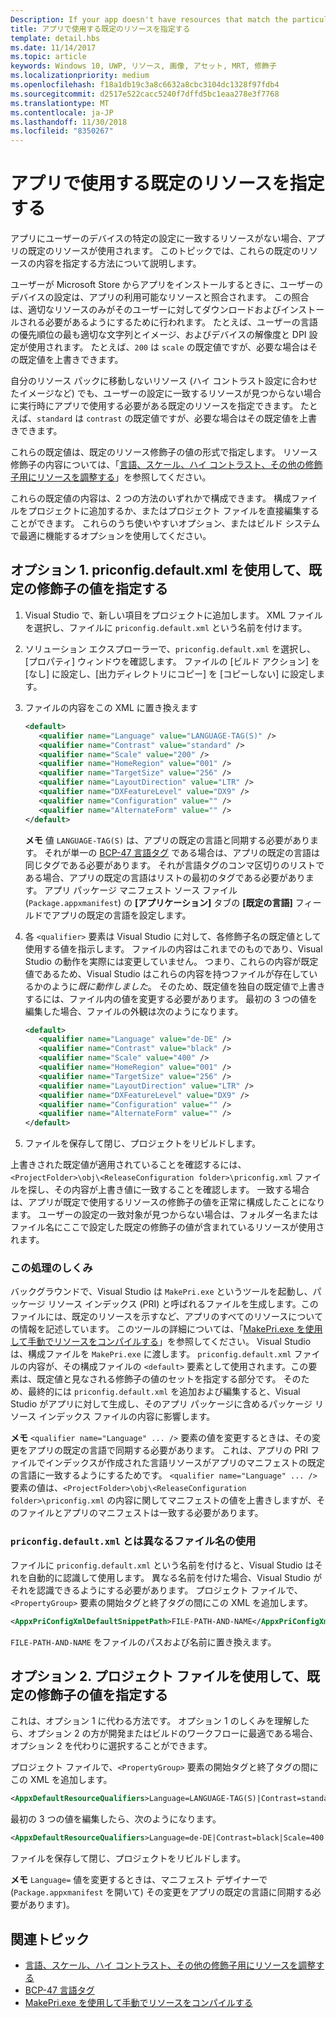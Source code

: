 ```yaml
---
Description: If your app doesn't have resources that match the particular settings of a customer device, then the app's default resources are used. This topic explains how to specify what those default resources are.
title: アプリで使用する既定のリソースを指定する
template: detail.hbs
ms.date: 11/14/2017
ms.topic: article
keywords: Windows 10, UWP, リソース, 画像, アセット, MRT, 修飾子
ms.localizationpriority: medium
ms.openlocfilehash: f18a1db19c3a8c6632a8cbc3104dc1328f97fdb4
ms.sourcegitcommit: d2517e522cacc5240f7dffd5bc1eaa278e3f7768
ms.translationtype: MT
ms.contentlocale: ja-JP
ms.lasthandoff: 11/30/2018
ms.locfileid: "8350267"
---
```

# <a name="specify-the-default-resources-that-your-app-uses"></a>アプリで使用する既定のリソースを指定する

アプリにユーザーのデバイスの特定の設定に一致するリソースがない場合、アプリの既定のリソースが使用されます。 このトピックでは、これらの既定のリソースの内容を指定する方法について説明します。

ユーザーが Microsoft Store からアプリをインストールするときに、ユーザーのデバイスの設定は、アプリの利用可能なリソースと照合されます。 この照合は、適切なリソースのみがそのユーザーに対してダウンロードおよびインストールされる必要があるようにするために行われます。 たとえば、ユーザーの言語の優先順位の最も適切な文字列とイメージ、およびデバイスの解像度と DPI 設定が使用されます。 たとえば、`200` は `scale` の既定値ですが、必要な場合はその既定値を上書きできます。

自分のリソース パックに移動しないリソース (ハイ コントラスト設定に合わせたイメージなど) でも、ユーザーの設定に一致するリソースが見つからない場合に実行時にアプリで使用する必要がある既定のリソースを指定できます。 たとえば、`standard` は `contrast` の既定値ですが、必要な場合はその既定値を上書きできます。

これらの既定値は、既定のリソース修飾子の値の形式で指定します。 リソース修飾子の内容については、「[言語、スケール、ハイ コントラスト、その他の修飾子用にリソースを調整する](tailor-resources-lang-scale-contrast.md)」を参照してください。

これらの既定値の内容は、2 つの方法のいずれかで構成できます。 構成ファイルをプロジェクトに追加するか、またはプロジェクト ファイルを直接編集することができます。 これらのうち使いやすいオプション、またはビルド システムで最適に機能するオプションを使用してください。

## <a name="option-1-use-priconfigdefaultxml-to-specify-default-qualifier-values"></a>オプション 1. priconfig.default.xml を使用して、既定の修飾子の値を指定する

1. Visual Studio で、新しい項目をプロジェクトに追加します。 XML ファイルを選択し、ファイルに `priconfig.default.xml` という名前を付けます。
2. ソリューション エクスプローラーで、`priconfig.default.xml` を選択し、[プロパティ] ウィンドウを確認します。 ファイルの [ビルド アクション] を [なし] に設定し、[出力ディレクトリにコピー] を [コピーしない] に設定します。
3. ファイルの内容をこの XML に置き換えます
   ```xml
   <default>
      <qualifier name="Language" value="LANGUAGE-TAG(S)" />
      <qualifier name="Contrast" value="standard" />
      <qualifier name="Scale" value="200" />
      <qualifier name="HomeRegion" value="001" />
      <qualifier name="TargetSize" value="256" />
      <qualifier name="LayoutDirection" value="LTR" />
      <qualifier name="DXFeatureLevel" value="DX9" />
      <qualifier name="Configuration" value="" />
      <qualifier name="AlternateForm" value="" />
   </default>
   ```
   
   **メモ** 値 `LANGUAGE-TAG(S)` は、アプリの既定の言語と同期する必要があります。 それが単一の [BCP-47 言語タグ](http://go.microsoft.com/fwlink/p/?linkid=227302) である場合は、アプリの既定の言語は同じタグである必要があります。 それが言語タグのコンマ区切りのリストである場合、アプリの既定の言語はリストの最初のタグである必要があります。 アプリ パッケージ マニフェスト ソース ファイル (`Package.appxmanifest`) の **[アプリケーション]** タブの **[既定の言語]** フィールドでアプリの既定の言語を設定します。

4. 各 `<qualifier>` 要素は Visual Studio に対して、各修飾子名の既定値として使用する値を指示します。 ファイルの内容はこれまでのものであり、Visual Studio の動作を実際には変更していません。 つまり、これらの内容が既定値であるため、Visual Studio はこれらの内容を持つファイルが存在しているかのように*既に動作しました*。 そのため、既定値を独自の既定値で上書きするには、ファイル内の値を変更する必要があります。 最初の 3 つの値を編集した場合、ファイルの外観は次のようになります。
   ```xml
   <default>
      <qualifier name="Language" value="de-DE" />
      <qualifier name="Contrast" value="black" />
      <qualifier name="Scale" value="400" />
      <qualifier name="HomeRegion" value="001" />
      <qualifier name="TargetSize" value="256" />
      <qualifier name="LayoutDirection" value="LTR" />
      <qualifier name="DXFeatureLevel" value="DX9" />
      <qualifier name="Configuration" value="" />
      <qualifier name="AlternateForm" value="" />
   </default>
   ```
5. ファイルを保存して閉じ、プロジェクトをリビルドします。

上書きされた既定値が適用されていることを確認するには、`<ProjectFolder>\obj\<ReleaseConfiguration folder>\priconfig.xml` ファイルを探し、その内容が上書き値に一致することを確認します。 一致する場合は、アプリが既定で使用するリソースの修飾子の値を正常に構成したことになります。 ユーザーの設定の一致対象が見つからない場合は、フォルダー名またはファイル名にここで設定した既定の修飾子の値が含まれているリソースが使用されます。

### <a name="how-does-this-work"></a>この処理のしくみ

バックグラウンドで、Visual Studio は `MakePri.exe` というツールを起動し、パッケージ リソース インデックス (PRI) と呼ばれるファイルを生成します。このファイルには、既定のリソースを示すなど、アプリのすべてのリソースについての情報を記述しています。 このツールの詳細については、「[MakePri.exe を使用して手動でリソースをコンパイルする](compile-resources-manually-with-makepri.md)」を参照してください。 Visual Studio は、構成ファイルを `MakePri.exe` に渡します。 `priconfig.default.xml` ファイルの内容が、その構成ファイルの `<default>` 要素として使用されます。この要素は、既定値と見なされる修飾子の値のセットを指定する部分です。 そのため、最終的には `priconfig.default.xml` を追加および編集すると、Visual Studio がアプリに対して生成し、そのアプリ パッケージに含めるパッケージ リソース インデックス ファイルの内容に影響します。

**メモ** `<qualifier name="Language" ... />` 要素の値を変更するときは、その変更をアプリの既定の言語で同期する必要があります。 これは、アプリの PRI ファイルでインデックスが作成された言語リソースがアプリのマニフェストの既定の言語に一致するようにするためです。 `<qualifier name="Language" ... />` 要素の値は、`<ProjectFolder>\obj\<ReleaseConfiguration folder>\priconfig.xml` の内容に関してマニフェストの値を上書きしますが、そのファイルとアプリのマニフェストは一致する必要があります。

### <a name="using-a-different-file-name-than-priconfigdefaultxml"></a>`priconfig.default.xml` とは異なるファイル名の使用

ファイルに `priconfig.default.xml` という名前を付けると、Visual Studio はそれを自動的に認識して使用します。 異なる名前を付けた場合、Visual Studio がそれを認識できるようにする必要があります。 プロジェクト ファイルで、`<PropertyGroup>` 要素の開始タグと終了タグの間にこの XML を追加します。

```xml
<AppxPriConfigXmlDefaultSnippetPath>FILE-PATH-AND-NAME</AppxPriConfigXmlDefaultSnippetPath>
```

`FILE-PATH-AND-NAME` をファイルのパスおよび名前に置き換えます。

## <a name="option-2-use-your-project-file-to-specify-default-qualifier-values"></a>オプション 2. プロジェクト ファイルを使用して、既定の修飾子の値を指定する

これは、オプション 1 に代わる方法です。 オプション 1 のしくみを理解したら、オプション 2 の方が開発またはビルドのワークフローに最適である場合、オプション 2 を代わりに選択することができます。

プロジェクト ファイルで、`<PropertyGroup>` 要素の開始タグと終了タグの間にこの XML を追加します。

```xml
<AppxDefaultResourceQualifiers>Language=LANGUAGE-TAG(S)|Contrast=standard|Scale=200|HomeRegion=001|TargetSize=256|LayoutDirection=LTR|DXFeatureLevel=DX9|Configuration=|AlternateForm=</AppxDefaultResourceQualifiers>
```

最初の 3 つの値を編集したら、次のようになります。

```xml
<AppxDefaultResourceQualifiers>Language=de-DE|Contrast=black|Scale=400|HomeRegion=001|TargetSize=256|LayoutDirection=LTR|DXFeatureLevel=DX9|Configuration=|AlternateForm=</AppxDefaultResourceQualifiers>
```

ファイルを保存して閉じ、プロジェクトをリビルドします。

**メモ** `Language=` 値を変更するときは、マニフェスト デザイナーで (`Package.appxmanifest` を開いて) その変更をアプリの既定の言語に同期する必要があります)。

## <a name="related-topics"></a>関連トピック

* [言語、スケール、ハイ コントラスト、その他の修飾子用にリソースを調整する](tailor-resources-lang-scale-contrast.md)
* [BCP-47 言語タグ](http://go.microsoft.com/fwlink/p/?linkid=227302)
* [MakePri.exe を使用して手動でリソースをコンパイルする](compile-resources-manually-with-makepri.md)
